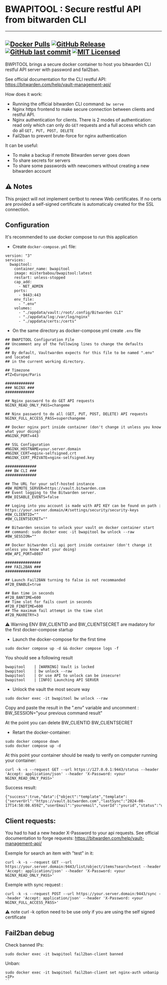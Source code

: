 # BWAPITOOL : Secure restful API from bitwarden CLI

---
[![Docker Pulls](https://img.shields.io/docker/pulls/misterbabou/bwapitool.svg?logo=docker)](https://hub.docker.com/r/misterbabou/bwapitool)
[![GitHub Release](https://img.shields.io/github/release/Misterbabou/bwapitool.svg?logo=github&logoColor=959DA5)](https://github.com/Misterbabou/bwapitool/releases/latest)
[![GitHub last commit](https://img.shields.io/github/last-commit/Misterbabou/bwapitool?logo=github&logoColor=959DA5)](https://github.com/Misterbabou/bwapitool/commits/main)
[![MIT Licensed](https://img.shields.io/github/license/Misterbabou/bwapitool.svg?logo=github&logoColor=959DA5)](https://github.com/Misterbabou/bwapitool/blob/main/LICENSE.md)
---

BWPITOOL brings a secure docker container to host you bitwarden CLI restful API server with password and fail2ban.

See official documentation for the CLI restful API: https://bitwarden.com/help/vault-management-api/

How does it work:
 - Running the official bitwarden CLI command: `bw serve`
 - Nginx https frontend to make secure connection between clients and restful API.
 - Nginx authentication for clients. There is 2 modes of authentication: read only which can only do `GET` requests and a full access which can do all `GET, PUT, POST, DELETE`
 - Fail2ban to prevent brute-force for nginx authentication

It can be useful:
  - To make a backup if remote Bitwarden server goes down
  - To share secrets for servers
  - To share some passwords with newcomers without creating a new bitwarden account

## :warning: Notes

This project will not implement certbot to renew Web certificates. If no certs are provided a self-signed certificate is automaticaly created for the SSL connection.

## Configuration

It's recommended to use docker compose to run this application

- Create `docker-compose.yml` file:
```
version: "3"
services:
  bwapitool:
    container_name: bwapitool
    image: misterbabou/bwapitool:latest
    restart: unless-stopped
    cap_add:
      - NET_ADMIN
    ports:
      - 9443:443
    env_file: 
      - ".env"
    volumes:
      - "./appdata/vault:/root/.config/Bitwarden CLI"
      - "./appdata/log:/var/log/nginx"
      - "./appdata/certs:/certs"
```

- On the same directory as docker-compose.yml create `.env` file
```
## BWAPITOOL Configuration File
## Uncomment any of the following lines to change the defaults
##
## By default, Vaultwarden expects for this file to be named ".env" and located
## in the current working directory.

## Timezone 
#TZ=Europe/Paris 

#############
### NGINX ###
#############

## Nginx password to do GET API requests 
NGINX_READ_ONLY_PASS=changeme

## Ninx password to do all (GET, PUT, POST, DELETE) API requests
NGINX_FULL_ACCESS_PASS=superchangeme

## Docker nginx port inside container (don't change it unless you know what your doing)
#NGINX_PORT=443

## SSL Configuration
#NGINX_HOSTNAME=your.server.domain
#NGINX_CERT=nginx-selfsigned.crt
#NGINX_CERT_PRIVATE=nginx-selfsigned.key

##############
### BW CLI ###
##############

## The URL for your self-hosted instance
#BW_REMOTE_SERVER=https://vault.bitwarden.com
## Event logging to the Bitwarden server.
#BW_DISABLE_EVENTS=false

## Loging into you account is made with API KEY can be found on path : https://your.server.domain/#/settings/security/security-keys
#BW_CLIENTID=""
#BW_CLIENTSECRET=""

## Bitwarden session to unlock your vault on docker container start
## command: sudo docker exec -it bwapitool bw unlock --raw
#BW_SESSION=""

## Docker bitwarden cli api port inside container (don't change it unless you know what your doing)
#BW_API_PORT=8087

################
### FAIL2BAN ###
################

## Launch Fail2BAN turning to false is not recommanded
#F2B_ENABLE=true

## Ban time in seconds
#F2B_BANTIME=600
## Time slot for fails count in seconds
#F2B_FINDTIME=600
## The maximum fail attempt in the time slot
#F2B_MAXRETRY=3
```

:warning: Warning
ENV BW_CLIENTID and BW_CLIENTSECRET are madatory for the first docker-compose startup

- Launch the docker-compose for the first time
```
sudo docker compose up -d && docker compose logs -f
```
You should see a following result
```
bwapitool    | [WARNING] Vault is locked
bwapitool    | bw unlock --raw
bwapitool    | Or use API to unlock can be insecure!
bwapitool    | [INFO] Launching API SERVER
```

- Unlock the vault the most secure way
```
sudo docker exec -it bwapitool bw unlock --raw
```

Copy and paste the result in the ".env" variable and uncomment :
BW_SESSION="your previous command result"

At the point you can delete 
BW_CLIENTID 
BW_CLIENTSECRET

- Retart the docker-container:
```
sudo docker compose down 
sudo docker compose up -d 
```

At this point your container should be ready to verify on computer running your container:
```
curl -k -s --request GET --url https://127.0.0.1:9443/status --header 'Accept: application/json' --header 'X-Password: <your NGINX_READ_ONLY_PASS>'
```
Success result:
```
{"success":true,"data":{"object":"template","template":{"serverUrl":"https://vault.bitwarden.com","lastSync":"2024-08-17T14:58:08.659Z","userEmail":"youremail","userId":"yourid","status":"unlocked"}}}
```

## Client requests:

You had to had a new header X-Password to your api requests.
See official documentation to forge requests: https://bitwarden.com/help/vault-management-api/

Exemple for search an item with "test" in it:
```
curl -k -s --request GET --url https://your.server.domain:9443/list/object/items?search=test --header 'Accept: application/json' --header 'X-Password: <your NGINX_READ_ONLY_PASS>'
```

Exemple with sync request :
```
curl -k -s --request POST --url https://your.server.domain:9443/sync --header 'Accept: application/json' --header 'X-Password: <your NGINX_FULL_ACCESS_PASS>'
```

:warning: note
curl -k option need to be use only if you are using the self signed certificate

## Fail2ban debug  

Check banned IPs:
```
sudo docker exec -it bwapitool fail2ban-client banned
```

Unban:
```
sudo docker exec -it bwapitool fail2ban-client set nginx-auth unbanip <IP>
``
